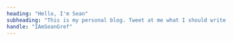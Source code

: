 ```yaml
---
heading: "Hello, I'm Sean"
subheading: "This is my personal blog. Tweet at me what I should write about. Engineering Manager as of 2021-02."
handle: "IAmSeanGref"
---
```


